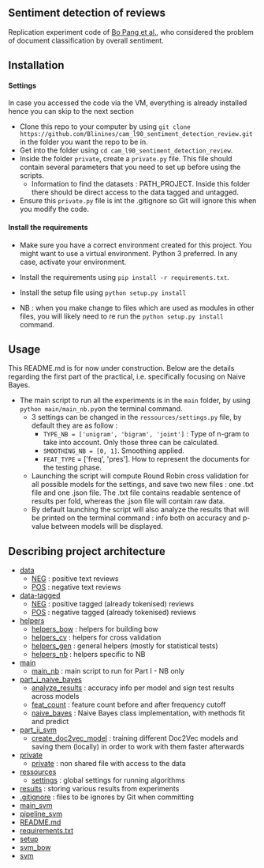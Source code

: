Sentiment detection of reviews
-----------------------

Replication experiment code of [Bo Pang et al.](https://www.aclweb.org/anthology/W02-1011.pdf), who considered the problem of document classification by overall sentiment.

Installation
----------------------

#### Settings 
In case you accessed the code via the VM, everything is already installed hence you can skip to the next section

* Clone this repo to your computer by using `git clone https://github.com/Blinines/cam_l90_sentiment_detection_review.git` in the folder you want the repo to be in.
* Get into the folder using `cd cam_l90_sentiment_detection_review`.
* Inside the folder `private`, create a `private.py` file. This file should contain several parameters that you need to set up before using the scripts.
    * Information to find the datasets : PATH_PROJECT. Inside this folder there should be direct access to the data tagged and untagged.
* Ensure this `private.py` file is int  the .gitignore so Git will ignore this when you modify the code.


#### Install the requirements

* Make sure you have a correct environment created for this project. You might want to use a virtual environment.  Python 3 preferred. In any case, activate your environment.
 
* Install the requirements using `pip install -r requirements.txt`.

* Install the setup file using `python setup.py install`

* NB : when you make change to files which are used as modules in other files, you will likely need to re run the `python setup.py install` command.

Usage
-----------------------

This README.md is for now under construction. Below are the details regarding the first part of the practical, i.e. specifically focusing on Naive Bayes.

* The main script to run all the experiments is in the `main` folder, by using `python main/main_nb.py`on the terminal command.
    * 3 settings can be changed in the `ressources/settings.py` file, by default they are as follow : 
        * `TYPE_NB = ['unigram', 'bigram', 'joint']` : Type of n-gram to take into account. Only those three can be calculated.
        * `SMOOTHING_NB = [0, 1]`. Smoothing applied.
        * `FEAT_TYPE` = ['freq', 'pres']. How to represent the documents for the testing phase. 
    * Launching the script will compute Round Robin cross validation for all possible models for the settings, and save two new files : one .txt file and one .json file. The .txt file contains readable sentence of results per fold, whereas the .json file will contain raw data.
    * By default launching the script will also analyze the results that will be printed on the terminal command : info both on accuracy and p-value between models will be displayed.

Describing project architecture
----------------------------------

* [data](./data)
    * [NEG](./data/NEG) : positive text reviews
    * [POS](./data/POS) : negative text reviews
* [data-tagged](./data-tagged) 
    * [NEG](./data-tagged/NEG) : positive tagged (already tokenised) reviews
    * [POS](./data-tagged/POS) : negative tagged (already tokenised) reviews
* [helpers](./helpers)
    * [helpers_bow](./helpers/helpers_bow.py) : helpers for building bow
    * [helpers_cv](./helpers/helpers_cv.py) : helpers for cross validation
    * [helpers_gen](./helpers/helpers_gen.py) : general helpers (mostly for statistical tests)
    * [helpers_nb](./helpers/helpers_nb.py) : helpers specific to NB
* [main](./main)
    * [main_nb](./main/main_nb.py) : main script to run for Part I - NB only
* [part_i_naive_bayes](./part_i_naive_bayes)
    * [analyze_results](./part_i_naive_bayes/analyze_results.py) : accuracy info per model and sign test results across models
    * [feat_count](./part_i_naive_bayes/feat_count.py) : feature count before and after frequency cutoff 
    * [naive_bayes](./part_i_naive_bayes/naive_bayes.py) : Naive Bayes class implementation, with methods fit and predict
* [part_ii_svm](./part_ii_svm)
    * [create_doc2vec_model](./part_ii_svm/create_doc2vec_model.py) : training different Doc2Vec models and saving them (locally) in order to work with them faster afterwards
* [private](./private)
    * [private](./private/private.py) : non shared file with access to the data
* [ressources](./ressources)
    * [settings](./ressources/settings.py) : global settings for running algorithms
* [results](./results) : storing various results from experiments
* [.gitignore](./.gitignore) : files to be ignores by Git when committing 
* [main_svm](./main_svm.py)
* [pipeline_svm](./pipeline_svm.py)
* [README.md](./README.md)
* [requirements.txt](./requirements.txt#)
* [setup](./setup.py)
* [svm_bow](./svm_bow.py)
* [svm](./svm.py)


